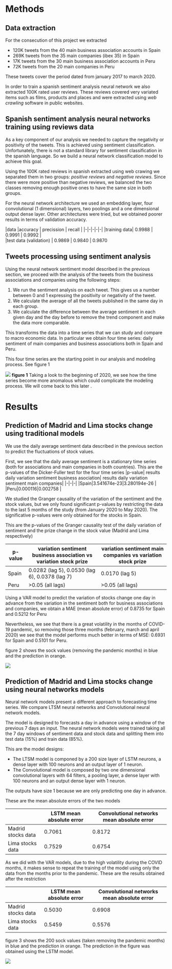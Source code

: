 



# Methods



## Data extraction

For the consecution of this project we extracted 
* 120K tweets from the 40 main business association accounts in Spain
* 269K tweets from the 35 main companies (ibex 35) in Spain
* 17K tweets from the 30 main business association accounts in Peru
* 72K tweets from the 20 main companies in Peru

These tweets cover the period dated from january 2017 to march 2020.

In order to train a spanish sentiment analysis neural network we also extracted 100K rated user reviews. These reviews covered very variated items such as films, products and places and were extracted using *web crawling* software in public websites.

## Spanish sentiment analysis neural networks training using reviews data
As a key component of our analysis we needed to capture the negativity or positivity of the tweets. This is achieved using sentiment classification. Unfortunately, there is not a standard library for sentiment classification in the spanish language. So we build a neural network classification model to achieve this goal.

Using the 100K rated reviews in spanish extracted using web crawing we separated them in two groups: *positive reviews* and *negative reviews*. Since there were more positive than negative reviews, we balanced the two classes removing enough positive ones to have the same size in both groups.

For the neural network architecture  we used an embedding layer, four convolutional (1 dimensional) layers, two poolings and a one dimensional output dense layer. Other architectures were tried, but we obtained poorer results in terms of validation accuracy.

|data |accuracy | precission  | recall  |
|-|-|-|-|-|
|training data| 0.9988  | 0.9991  |  0.9992 |  
|test data (validation) | 0.9869  |  0.9840 |  0.9870 


## Tweets processing using sentiment analysis

Using the neural network sentiment model described in the previous section, we proceed with the analysis of the tweets from the business associations and companies using the following steps:

1. We run the sentiment analysis on each tweet. This gives us a number between 0 and 1 expressing the positivity or negativity of the tweet.
2. We calculate the average of all the tweets published in the same day in each group.
3. We calculate the difference between the average sentiment in each given day and the day before to remove the trend component and make the data more comparable.

This transforms the data into a time series that we can study and compare to macro economic data. In particular we obtain four time series: daily sentiment of main companies and business associations both in Spain and Peru.

This four time series are the starting point in our analysis and modeling process. See figure 1

![](plots_sentiment.png) 
**figure 1** Taking a look to the beginning of 2020, we see how the time series become more anomalous which could complicate the modeling process. We will come back to this later .


# Results

## Prediction of Madrid and Lima stocks change using traditional models

We use the daily average sentiment data described in the previous section to predict the fluctuations of stock values.

First, we see that the daily average sentiment is a stationary time series (both for associations and main companies in both countries). This are the p-values of the Dicker-Fuller test for the four time series
|p-value| results daily variation sentiment business asociation| results daily variation sentiment main companies|
|-|-|-|
|Spain|3.541674e-23|3.280194e-26 |
|Peru|0.000116|0.002758 |

We studied the Granger causality of the variation of the sentiment and the stock values, but we only found significant p-values by restricting the data to the last 5 months of the study (from January 2020 to May 2020). The significative p-values were only obtained for the stocks in Spain.

This are the p-values of the Granger causality test of the daily variation of sentiment and the prize change in the stock value (Madrid and Lima respectively)

|p-value| variation sentiment business association vs variation stock prize|  variation sentiment main companies vs variation stock prize|
|-|-|-|
|Spain|0.0282 (lag 5), 0.0530 (lag 6), 0.0378 (lag 7) |0.0170 (lag 5) |
|Peru|>0.05 (all lags) |>0.05 (all lags)|


Using a VAR model to predict the variation of stocks change one day in advance from the variation in the sentiment both for business associations and companies, we obtain a MAE (mean absolute error) of 0.8735 for Spain and 0.5212 for Peru


Nevertheless, we see that there is a great volatility in the months of COVID-19 pandemic, so removing those three months (february, march and april 2020) we see that the model performs much better in terms of MSE: 0.6931 for Spain and 0.5101 for Peru.

figure 2 shows the sock values (removing the pandemic months) in blue and the prediction in orange.

![](forecast_classic.png) 





<!--
Which means that we are in the conditions of studying Granger causality and VAR models.

This are the p-values of the Granger causality test of the daily variation of sentiment and the prize change in the stock value (Madrid and Lima respectively)

 
|p-value| variation sentiment business association vs variation stock prize|  variation sentiment main companies vs variation stock prize|
|-|-|-|
|Spain|0.8397|0.0959 |
|Peru|0.1877|0.3463 |

As we see, this high p-values do not allow us to conclude that there is causality. Nevertheless, considering only the data before the covid pandemic (prior to february 2020), we get the following p-values in the Granger causality test

|p-value| variation sentiment business association vs variation stock prize|  variation sentiment main companies vs variation stock prize|
|-|-|-|
|Spain|0.0574|0.3672 |
|Peru|0.4971|0.2922 |
-->



## Prediction of Madrid and Lima stocks change using neural networks models

Neural network models present a different approach to forecasting time series. We compare LTSM neural networks and Convolutional neural network models.

The model is designed to forecasts a day in advance using a window of the previous 7 days an input. The neural network models were trained taking all the 7 day windows of sentiment data and stock data and splitting them into test data (15%) and train data (85%).

This are the model designs:
* The LTSM model is componed by a 200 size layer of LSTM neurons, a dense layer with 100 neurons and an output layer of 1 neuron.
* The Convolutional model is composed by two one dimensional convolutional layers with 64 filters, a pooling layer, a dense layer with 100 neurons and an output dense layer with 1 neuron.

The outputs have size 1 because we are only predicting one day in advance.

These are the mean absolute errors of the two models

||LSTM mean absolute error|Convolutional networks mean absolute error|
|-|-|-|
|Madrid stocks data|0.7061|0.8172
|Lima stocks  data|0.7529| 0.6754



As we did with the VAR models, due to the high volatility during the COVID months, it makes sense to repeat the training of the model using only the data from the months prior to the pandemic. These are the results obtained after the restriction

||LSTM mean absolute error|Convolutional networks mean absolute error|
|-|-|-|
|Madrid stocks data|0.5030| 0.6908
|Lima stocks  data|0.5459| 0.5576

figure 3 shows the 200 sock values (taken removing the pandemic months) in blue and the prediction in orange. The prediction in the figure was obtained using the LSTM model.

![](forecast_nn.png) 
